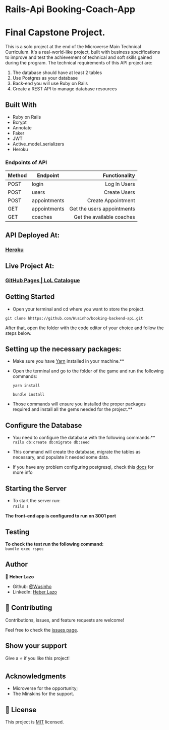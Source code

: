 # Rails-Api Booking-Coach-App
# Final Capstone Project.
 
This is a solo project at the end of the Microverse Main Technical Curriculum. It's a real-world-like project, built with business specifications to improve and test the achievement of technical and soft skills gained during the program. The technical requirements of this API project are:

1. The database should have at least 2 tables
2. Use Postgres as your database
3. Back-end you will use Ruby on Rails
4. Create a REST API to manage database resources
 
## **Built With**
 
- Ruby on Rails
- Bcrypt
- Annotate
- Faker
- JWT
- Active_model_serializers
- Heroku
 
### **Endpoints of API**

| Method  | Endpoint                      | Functionality                      |
| ---     | ---                           |  ---:                              | 
| POST    |  login                        | Log In Users                       | 
| POST    |  users                        | Create Users                       | 
| POST    |  appointments                 | Create Appointment                 | 
| GET     |  appointments                 | Get the users    appointments      |
| GET     |  coaches                      | Get the available coaches          |

## **API Deployed At:**
 
### [Heroku](https://stormy-meadow-49812.herokuapp.com/)

## **Live Project At:**

### [GitHub Pages | LoL Catalogue](https://6144d74d4118f87127f8e629--gallant-allen-0cf0f8.netlify.app/)
 
## **Getting Started**
 
- Open your terminal and cd where you want to store the project.

`git clone hhttps://github.com/Wusinho/booking-backend-api.git`
 
After that, open the folder with the code editor of your choice and follow the steps below.
 
## Setting up the necessary packages:
 
- Make sure you have [Yarn](https://yarnpkg.com/) installed in your machine.**
 
- Open the terminal and go to the folder of the game and run the following commands:

  `yarn install`

  `bundle install`
 
- Those commands will ensure you installed the proper packages required and install all the gems needed for the project.**
 
## Configure the Database
- You need to configure the database with the following commands:** <br>
`rails db:create db:migrate db:seed` <br>

- This command will create the database, migrate the tables as necessary, and populate it needed some data.

- If you have any problem configuring postgresql, check this [docs](https://www.digitalocean.com/community/tutorials/how-to-use-postgresql-with-your-ruby-on-rails-application-on-ubuntu-18-04) for more info

## Starting the Server
- To start the server run: <br>
`rails s`

**The front-end app is configured to run on 3001 port**

## **Testing**
**To check the test run the following command:** <br>
`bundle exec rspec`

 
## **Author**
 
👤 **Heber Lazo**

- Github: [@Wusinho](https://github.com/Wusinho)
- LinkedIn: [Heber Lazo](https://www.linkedin.com/in/heber-lazo-benza-523266133/)
 
## 🤝 **Contributing**
 
Contributions, issues, and feature requests are welcome!
 
Feel free to check the [issues page](https://github.com/Wusinho/booking-backend-api/issues).
 
## **Show your support**
 
Give a ⭐️ if you like this project!
 
## **Acknowledgments**
 
- Microverse for the opportunity;
- The Minskins for the support.
 
## 📝 **License**
 
This project is [MIT](LICENSE) licensed.
 



